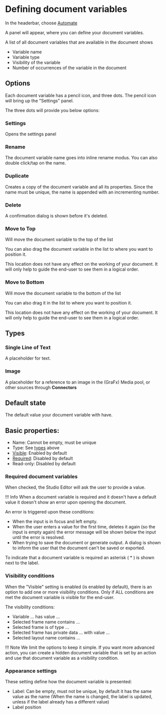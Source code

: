 # Defining document variables

In the headerbar, choose [Automate](/GraFx-Studio/overview/headerbar/)

A panel will appear, where you can define your document variables.

A list of all document variables that are available in the document shows

- Variable name
- Variable type
- Visibility of the variable
- Number of occurrences of the variable in the document

## Options

Each document variable has a pencil icon, and three dots.
The pencil icon will bring up the "Settings" panel.

The three dots will provide you below options:

### Settings

Opens the settings panel

### Rename

The document variable name goes into inline rename modus.
You can also double click/tap on the name.

### Duplicate

Creates a copy of the document variable and all its properties.
Since the name must be unique, the name is appended with an incrementing number.

### Delete

A confirmation dialog is shown before it's deleted.

### Move to Top

Will move the document variable to the top of the list

You can also drag the document variable in the list to where you want to position it.

This location does not have any effect on the working of your document. It will only help to guide the end-user to see them in a logical order.

### Move to Bottom

Will move the document variable to the bottom of the list

You can also drag it in the list to where you want to position it.

This location does not have any effect on the working of your document. It will only help to guide the end-user to see them in a logical order.


## Types

### Single Line of Text

A placeholder for text.

### Image

A placeholder for a reference to an image in the (GraFx) Media pool, or other sources through **Connectors**

## Default state

The default value your document variable with have.

## Basic properties:

- Name: Cannot be empty, must be unique
- Type: See [types](#types) above
- [Visible](#visibility-conditions): Enabled by default
- [Required](#required-document-variables): Disabled by default
- Read-only: Disabled by default

### Required document variables

When checked, the Studio Editor will ask the user to provide a value.

!!! Info
	When a document variable is required and it doesn't have a default value it doesn't show an error upon opening the document.

An error is triggered upon these conditions:

- When the input is in focus and left empty.
- When the user enters a value for the first time, deletes it again (so the input is empty again) the error message will be shown below the input until the error is resolved.
- When trying to save the document or generate output. A dialog is shown to inform the user that the document can't be saved or exported.

To indicate that a document variable is required an asterisk ( * ) is shown next to the label.

### Visibility conditions

When the "Visible" setting is enabled (is enabled by default), there is an option to add one or more visibility conditions. Only if ALL conditions are met the document variable is visible for the end-user.

The visibility conditions:

- Variable … has value …
- Selected frame name contains …
- Selected frame is of type …
- Selected frame has private data … with value …
- Selected layout name contains …

!!! Note
	We limit the options to keep it simple.
	If you want more advanced action, you can create a hidden document variable that is set by an action and use that document variable as a visibility condition.

### Appearance settings

These setting define how the document variable is presented:

- Label: Can be empty, must not be unique, by default it has the same value as the name (When the name is changed, the label is updated, unless if the label already has a different value)
- Label position